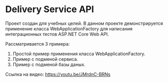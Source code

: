 # Delivery Service API #

Проект создан для учебных целей. В данном проекте демонстрируется применение класса WebApplicationFactory для написания интеграционных тестов ASP.NET Core Web API.

Рассматривается 3 примера:

1. Простой пример применения класса WebApplicationFactory.
2. Пример с подменой сервиса.
3. Пример с подменой базы даных.

Ссылка на видео: https://youtu.be/JMrdnC-BRNs
